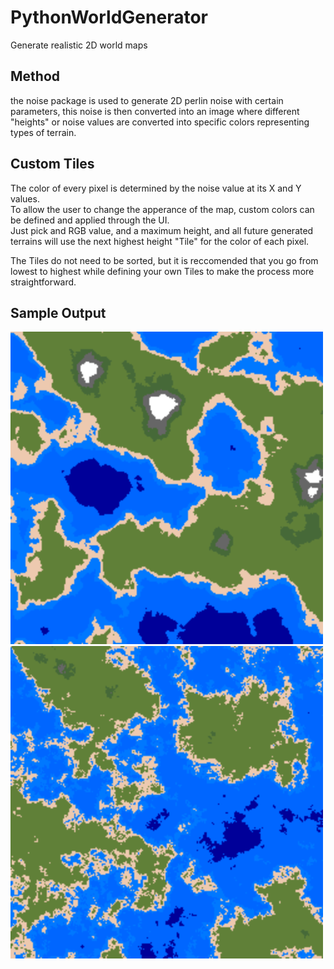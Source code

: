 # PythonWorldGenerator
Generate realistic 2D world maps

## Method
the noise package is used to generate 2D perlin noise with certain parameters, this noise is then converted into an image where different "heights" or noise values are converted into specific colors representing types of terrain.  

## Custom Tiles
The color of every pixel is determined by the noise value at its X and Y values.  
To allow the user to change the apperance of the map, custom colors can be defined and applied through the UI.  
Just pick and RGB value, and a maximum height, and all future generated terrains will use the next highest height "Tile" for the color of each pixel.  
  
The Tiles do not need to be sorted, but it is reccomended that you go from lowest to highest while defining your own Tiles to make the process more straightforward. 


## Sample Output
<img src="output/sample1.png" height="500" width="500">

<img src="output/sample2.png" height="500" width="500">
